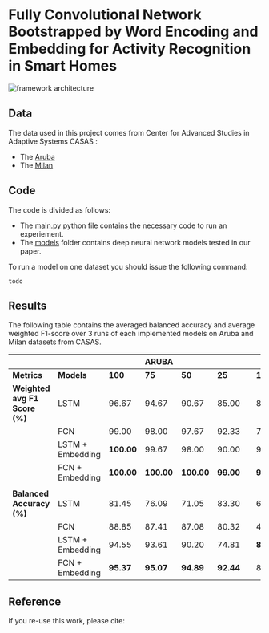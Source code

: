 # Fully Convolutional Network Bootstrapped by Word Encoding and Embedding for Activity Recognition in Smart Homes

![framework architecture](https://github.com/dbouchabou/Fully-Convolutional-Network-Smart-Homes/master/png/fcn_framework.png)

## Data 
The data used in this project comes from Center for Advanced Studies in Adaptive Systems CASAS : 

* The [Aruba](http://casas.wsu.edu/datasets/aruba.zip)
* The [Milan](http://casas.wsu.edu/datasets/milan.zip)

## Code

The code is divided as follows: 
* The [main.py](https://github.com/dbouchabou/Fully-Convolutional-Network-Smart-Homes/master/main.py) python file contains the necessary code to run an experiement.
* The [models](https://github.com/dbouchabou/Fully-Convolutional-Network-Smart-Homes/master/models) folder contains deep neural network models tested in our paper.

To run a model on one dataset you should issue the following command: 
```
todo 
``` 

## Results

The following table contains the averaged balanced accuracy and average weighted F1-score over 3 runs of each implemented models on Aruba and Milan datasets from CASAS.



|                             |                 |           |ARUBA     |          |          |   |           |MILAN     |          |          |
|-----------------------------|-----------------|-----------|----------|----------|----------|---|-----------|----------|----------|----------|
|**Metrics**                  |**Models**       |**100**    |**75**    |**50**    |**25**    |   |**100**    |**75**    |**50**    |**25**    |
|**Weighted avg F1 Score (%)**|LSTM             |96.67      |94.67     |90.67     |85.00     |   |84.00      |85.67     |75.33     |64.00     |
|                             |FCN              |99.00      |98.00     |97.67     |92.33     |   |77.33      |93.67     |88.33     |83.67     |
|                             |LSTM + Embedding |**100.00** |99.67     |98.00     |90.00     |   |98.00      |97.00     |93.00     |73.67     |
|                             |FCN + Embedding  |**100.00** |**100.00**|**100.00**|**99.00** |   |**99.00**  |**98.00** |**97.00** |**94.33** |
|                             |                 |           |          |          |          |   |           |          |          |          |
|**Balanced Accuracy (%)**    |LSTM             |81.45      |76.09     |71.05     |83.30     |   |62.15      |64.95     |55.70     |43.29     |
|                             |FCN              |88.85      |87.41     |87.08     |80.32     |   |42.24      |76.41     |71.82     |71.34     |
|                             |LSTM + Embedding |94.55      |93.61     |90.20     |74.81     |   |**88.52**  |**86.77** |82.05     |59.35     |
|                             |FCN + Embedding  |**95.37**  |**95.07** |**94.89** |**92.44** |   |84.23      |86.64     |**87.83** |**90.86** |

## Reference

If you re-use this work, please cite:

```
```
